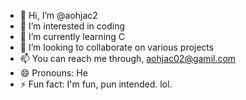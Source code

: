 - 👋 Hi, I’m @aohjac2
- 👀 I’m interested in coding
- 🌱 I’m currently learning C
- 💞️ I’m looking to collaborate on various projects
- 📫 You can reach me through, aohjac02@gamil.com
- 😄 Pronouns: He
- ⚡ Fun fact: I'm fun, pun intended. lol.

<!---
aohjac2/aohjac2 is a ✨ special ✨ repository because its `README.md` (this file) appears on your GitHub profile.
You can click the Preview link to take a look at your changes.
--->
